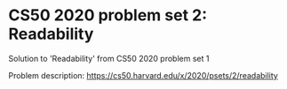 # CS50 2020 problem set 2: Readability
Solution to 'Readability' from CS50 2020 problem set 1

Problem description: https://cs50.harvard.edu/x/2020/psets/2/readability
